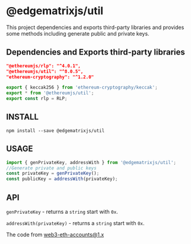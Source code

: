 # @edgematrixjs/util

This project dependencies and exports third-party libraries and provides some methods including generate public and private keys.

## Dependencies and Exports third-party libraries

```json
"@ethereumjs/rlp": "^4.0.1",
"@ethereumjs/util": "^8.0.5",
"ethereum-cryptography": "^1.2.0"
```

```typescript
export { keccak256 } from 'ethereum-cryptography/keccak';
export * from '@ethereumjs/util';
export const rlp = RLP;
```

## INSTALL

`npm install --save @edgematrixjs/util`

## USAGE

```typescript
import { genPrivateKey, addressWith } from '@edgematrixjs/util';
//Generate private and public keys
const privateKey = genPrivateKey();
const publicKey = addressWith(privateKey);
```

## API

`genPrivateKey` - returns a `string` start with `0x`.

`addressWith(privateKey)` - returns a `string` start with `0x`.

The code from [web3-eth-accounts@1.x][web3-eth-accounts]

[web3-eth-accounts]: https://github.com/web3/web3.js/blob/1.x/packages/web3-eth-accounts/src/index.js

